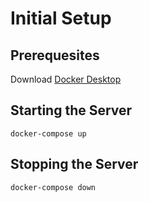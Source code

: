 # Initial Setup

## Prerequesites

Download [Docker Desktop](https://www.docker.com/products/docker-desktop)

## Starting the Server

`docker-compose up`

## Stopping the Server

`docker-compose down`
